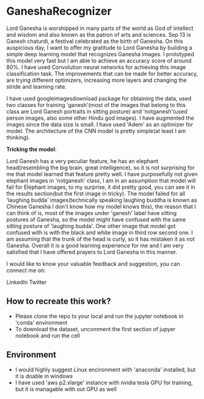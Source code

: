 # GaneshaRecognizer

Lord Ganesha is worshipped in many parts of the world as God of intellect and wisdom and also known as the patron of arts and sciences. Sep 13 is Ganesh chaturdi, a festival celebrated as the birth of Ganesha. On this auspicious day, I want to offer my gratitude to Lord Ganesha by building a simple deep learning model that recognizes Ganesha images. I prototyped this model very fast but I am able to achieve an accuracy score of around 80%. I have used Convolution neural networks for achieving this image classification task. The improvements that can be made for better accuracy, are trying different optimizers, increasing more layers and changing the stride and learning rate.

I have used googleimagesdownload package for obtaining the data, used two classes for training 'ganesh'(most of the images that belong to this class are Lord Ganesh portraits in sitting posture) and 'notganesh'(used person images, also some other Hindu god images). I have augmented the images since the data size is small. I have used 'Adem' as an optimizer for model. The architecture of the CNN model is pretty simple(at least I am thinking).

**Tricking the model**:

Lord Ganesh has a very peculiar feature, he has an elephant head(resembling the big brain, great intelligence), so it is not surprising for me that model learned that feature pretty well. I have purposefully not given elephant images in 'notganesh' class, I am in an assumption that model will fail for Elephant images, to my surprise, it did pretty good, you can see it in the results section(but the first image in tricky). The model failed for all 'laughing budda' images(technically speaking laughing buddha is known as Chinese Ganesha I don't know how my model knows this), the reason that I can think of is, most of the images under 'ganesh' label have sitting postures of Ganesha, so the model might have confused with the same sitting posture of 'laughing budda'. One other image that model got confused with is with the black and white image in third row second one. I am assuming that the trunk of the head is curly, so it has mistaken it as not Ganesha. Overall it is a good learning experience for me and I am very satisfied that I have offered prayers to Lord Ganesha in this manner.

I would like to know your valuable feedback and suggestion, you can connect me on:

LinkedIn
Twitter

## How to recreate this work?
* Please clone the repo to your local and run the jupyter notebook in 'conda' environment
* To download the dataset, uncomment the first section of jupyer notebook and run the cell

## Environment
* I would highly suggest Linux encironment with 'anaconda' installed, but it is doable in windows
* I have used 'aws p2.xlarge' instance with nvidia tesla GPU for training, but it is managable with out GPU as well
